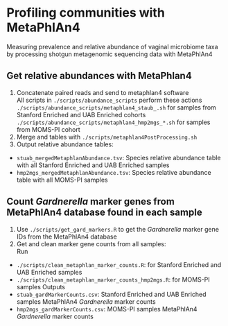 # Profiling communities with MetaPhlAn4

Measuring prevalence and relative abundance of vaginal microbiome taxa by processing shotgun metagenomic sequencing data with MetaPhlAn4

## Get relative abundances with MetaPhlan4
1) Concatenate paired reads and send to metaphlan4 software  
All scripts in `./scripts/abundance_scripts` perform these actions  
 `./scripts/abundance_scripts/metaphlan4_staub_.sh`  for samples from Stanford Enriched and UAB Enriched cohorts
`./scripts/abundance_scripts/metaphlan4_hmp2mgs_*.sh` for samples from MOMS-PI cohort
2) Merge and tables  with `./scripts/metaphlan4PostProcessing.sh`
3) Output relative abundance tables:  
* `stuab_mergedMetaphlanAbundance.tsv`: Species relative abundance table with all Stanford Enriched and UAB Enriched samples
* `hmp2mgs_mergedMetaphlanAbundance.tsv`: Species relative abundance table with all MOMS-PI samples

## Count *Gardnerella* marker genes from MetaPhlAn4 database found in each sample
1) Use `./scripts/get_gard_markers.R` to get the *Gardnerella* marker gene IDs from the MetaPhlAn4 database
2) Get and clean marker gene counts from all samples:  
Run  
* `./scripts/clean_metaphlan_marker_counts.R`: for Stanford Enriched and UAB Enriched samples  
* `./scripts/clean_metaphlan_marker_counts_hmp2mgs.R`: for MOMS-PI samples
Outputs
* `stuab_gardMarkerCounts.csv`: Stanford Enriched and UAB Enriched samples MetaPhlAn4 *Gardnerella* marker counts
* `hmp2mgs_gardMarkerCounts.csv`: MOMS-PI samples MetaPhlAn4 *Gardnerella* marker counts

